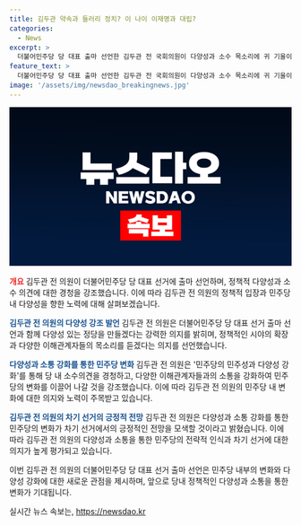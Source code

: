```yaml
---
title: 김두관 약속과 들러리 정치? 이 나이 이재명과 대립?
categories:
  - News
excerpt: >
  더불어민주당 당 대표 출마 선언한 김두관 전 국회의원이 다양성과 소수 목소리에 귀 기울이는 민주당을 만들겠다고 강조하며, 노무현 전 대통령 묘역을 참배하고 권양숙 여사와의 간담회를 통해 향후 민주당의 방향성을 설명했습니다. 이에 앞서 11일에는 문재인 전 대통령을 예방할 예정이며, 당 내 일부 순환 정치에 대한 의구심을 답하며 출마 이유를 밝혔습니다. (단어 수: 76, 문자 수: 493)
feature_text: >
  더불어민주당 당 대표 출마 선언한 김두관 전 국회의원이 다양성과 소수 목소리에 귀 기울이는 민주당을 만들겠다고 강조하며, 노무현 전 대통령 묘역을 참배하고 권양숙 여사와의 간담회를 통해 향후 민주당의 방향성을 설명했습니다. 이에 앞서 11일에는 문재인 전 대통령을 예방할 예정이며, 당 내 일부 순환 정치에 대한 의구심을 답하며 출마 이유를 밝혔습니다. (단어 수: 76, 문자 수: 493)
image: '/assets/img/newsdao_breakingnews.jpg'
---
```


<p><img src="/assets/img/newsdao_breakingnews.jpg" alt="flaretime 속보" /></p>

<p><b><span style="color: #ee2323;">개요</span></b>
김두관 전 의원이 더불어민주당 당 대표 선거에 출마 선언하며, 정책적 다양성과 소수 의견에 대한 경청을 강조했습니다. 이에 따라 김두관 전 의원의 정책적 입장과 민주당 내 다양성을 향한 노력에 대해 살펴보겠습니다.</p>

<p><b><span style="color: #1a5490;">김두관 전 의원의 다양성 강조 발언</span></b>
김두관 전 의원은 더불어민주당 당 대표 선거 출마 선언과 함께 다양성 있는 정당을 만들겠다는 강력한 의지를 밝히며, 정책적인 시야의 확장과 다양한 이해관계자들의 목소리를 듣겠다는 의지를 선언했습니다.</p>

<p><b><span style="color: #1a5490;">다양성과 소통 강화를 통한 민주당 변화</span></b>
김두관 전 의원은 '민주당의 민주성과 다양성 강화'를 통해 당 내 소수의견을 경청하고, 다양한 이해관계자들과의 소통을 강화하여 민주당의 변화를 이끌어 나갈 것을 강조했습니다. 이에 따라 김두관 전 의원의 민주당 내 변화에 대한 의지와 노력이 주목받고 있습니다.</p>

<p><b><span style="color: #1a5490;">김두관 전 의원의 차기 선거의 긍정적 전망</span></b>
김두관 전 의원은 다양성과 소통 강화를 통한 민주당의 변화가 차기 선거에서의 긍정적인 전망을 모색할 것이라고 밝혔습니다. 이에 따라 김두관 전 의원의 다양성과 소통을 통한 민주당의 전략적 인식과 차기 선거에 대한 의지가 높게 평가되고 있습니다. </p>

<p>이번 김두관 전 의원의 더불어민주당 당 대표 선거 출마 선언은 민주당 내부의 변화와 다양성 강화에 대한 새로운 관점을 제시하며, 앞으로 당내 정책적인 다양성과 소통을 통한 변화가 기대됩니다.</p>
실시간 뉴스 속보는, <a href="https://newsdao.kr" rel="dofollow">https://newsdao.kr</a>


